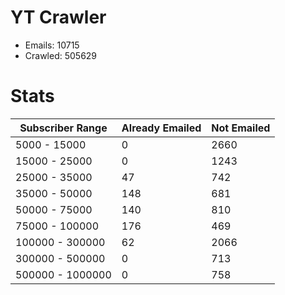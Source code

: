 # YT Crawler
- Emails: 10715
- Crawled: 505629

# Stats
| Subscriber Range  | Already Emailed | Not Emailed |
|-------|-------|-------|
| 5000 - 15000 | 0 | 2660 |
| 15000 - 25000 | 0 | 1243 |
| 25000 - 35000 | 47 | 742 |
| 35000 - 50000 | 148 | 681 |
| 50000 - 75000 | 140 | 810 |
| 75000 - 100000 | 176 | 469 |
| 100000 - 300000 | 62 | 2066 |
| 300000 - 500000 | 0 | 713 |
| 500000 - 1000000 | 0 | 758 |
